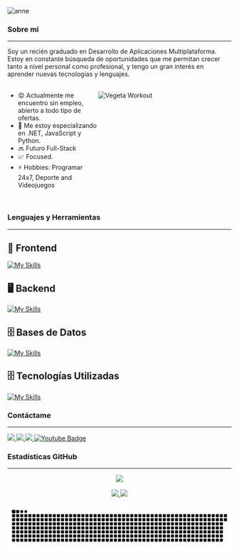 ![anne](https://github.com/user-attachments/assets/985e83ee-cd7a-4ee0-9ec3-8622bfd3529c)

### Sobre mí
-------------------
Soy un recién graduado en Desarrollo de Aplicaciones Multiplataforma. Estoy en constante búsqueda de oportunidades que me permitan crecer tanto a nivel personal como profesional, y tengo un gran interés en aprender nuevas tecnologías y lenguajes.<br/><br/>

<img align="right" alt="Vegeta Workout" src="https://github.com/user-attachments/assets/ca240f0a-c164-4add-984b-03305b69fd8d" width="300" height="200" />

- 😟 Actualmente me encuentro sin empleo, abierto a todo tipo de ofertas.
- 🌱 Me estoy especializando en .NET, JavaScript y Python.
- 🔜 Futuro Full-Stack
- 📈 Focused.
- ⚡ Hobbies: Programar 24x7, Deporte and Videojuegos
<br/>

### Lenguajes y Herramientas
-------------------
## <b>🎨 Frontend</b>
[![My Skills](https://skillicons.dev/icons?i=html,css,js,angular)](https://skillicons.dev)

## <b>🖥️ Backend</b>
[![My Skills](https://skillicons.dev/icons?i=nestjs,dotnet,py,java,spring,kotlin)](https://skillicons.dev)

## <b>🗄️ Bases de Datos</b>
[![My Skills](https://skillicons.dev/icons?i=mysql,postgres,mongodb,firebase)](https://skillicons.dev)

## <b>🗄️ Tecnologías Utilizadas</b>
[![My Skills](https://skillicons.dev/icons?i=visualstudio,vscode,idea,androidstudio,git,docker,postman,aws,nginx)](https://skillicons.dev)

### Contáctame
-------------------
<a target="_blank" href="https://www.linkedin.com/in/alejandro-romero-collados-73667923b/">
  <img src="https://img.shields.io/badge/-Alejandro Romero Collados-0077B5?style=for-the-badge&logo=Linkedin&logoColor=white"></img>
</a>
<a target="_blank" href="mailto:aromerocollados03@gmail.com">
  <img src="https://img.shields.io/badge/-aromerocollados03@gmail.com-D14836?style=for-the-badge&logo=Gmail&logoColor=white"></img>
</a>
<a href="https://www.instagram.com/aromero03_/">
  <img src="https://img.shields.io/badge/-aromero03_-E4405F?style=for-the-badge&logo=Instagram&logoColor=white"/>
</a>
<a href="https://leetcode.com/u/hZaQoOGL17/">
  <img src="https://img.shields.io/badge/Alejandro Romero-black?style=for-the-badge&logo=leetcode&logoColor=yellow" alt="Youtube Badge"/>
</a>

### Estadísticas GitHub
-------------------
<p align="center">
  <a href="https://github.com/aromerocollados/github-readme-streak-stats">
    <img src="https://github-readme-streak-stats.herokuapp.com/?user=aromerocollados#version3"/>
  </a>
</p>

<div align="center">
<a href="https://github.com/aromerocollados">
<img height="180em" src="https://github-readme-stats.vercel.app/api?username=aromerocollados03&show_icons=true&theme=default&include_all_commits=true&count_private=true"/>
<img height="180em" src="https://github-readme-stats.vercel.app/api/top-langs/?username=aromerocollados03&layout=compact&langs_count=7&theme=default"/></a>
</div>

<div align="center">
  <br>
  <img alt="snake eating my contributions" src="https://raw.githubusercontent.com/codediaz/codediaz/output/github-contribution-grid-snake.svg" />
  <br/>
</div>
